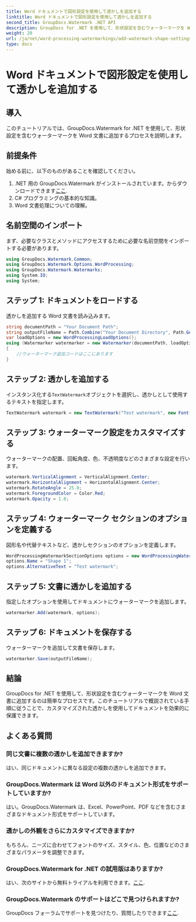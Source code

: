 ```yaml
---
title: Word ドキュメントで図形設定を使用して透かしを追加する
linktitle: Word ドキュメントで図形設定を使用して透かしを追加する
second_title: GroupDocs.Watermark .NET API
description: GroupDocs for .NET を使用して、形状設定を含むウォーターマークを Word 文書に追加する方法を説明します。文書を効果的に保護します。
weight: 20
url: /ja/net/word-processing-watermarkings/add-watermark-shape-settings-word-docs/
type: docs
---
```

# Word ドキュメントで図形設定を使用して透かしを追加する

## 導入
このチュートリアルでは、GroupDocs.Watermark for .NET を使用して、形状設定を含むウォーターマークを Word 文書に追加するプロセスを説明します。
## 前提条件
始める前に、以下のものがあることを確認してください。
1.  .NET 用の GroupDocs.Watermark がインストールされています。からダウンロードできます[ここ](https://releases.groupdocs.com/Watermark/net/).
2. C# プログラミングの基本的な知識。
3. Word 文書処理についての理解。

## 名前空間のインポート
まず、必要なクラスとメソッドにアクセスするために必要な名前空間をインポートする必要があります。
```csharp
using GroupDocs.Watermark.Common;
using GroupDocs.Watermark.Options.WordProcessing;
using GroupDocs.Watermark.Watermarks;
using System.IO;
using System;
```
## ステップ 1: ドキュメントをロードする
透かしを追加する Word 文書を読み込みます。
```csharp
string documentPath = "Your Document Path";
string outputFileName = Path.Combine("Your Document Directory", Path.GetFileName(documentPath));
var loadOptions = new WordProcessingLoadOptions();
using (Watermarker watermarker = new Watermarker(documentPath, loadOptions))
{
    //ウォーターマーク追加コードはここにあります
}
```
## ステップ 2: 透かしを追加する
インスタンス化する`TextWatermark`オブジェクトを選択し、透かしとして使用するテキストを指定します。
```csharp
TextWatermark watermark = new TextWatermark("Test watermark", new Font("Arial", 19));
```
## ステップ 3: ウォーターマーク設定をカスタマイズする
ウォーターマークの配置、回転角度、色、不透明度などのさまざまな設定を行います。
```csharp
watermark.VerticalAlignment = VerticalAlignment.Center;
watermark.HorizontalAlignment = HorizontalAlignment.Center;
watermark.RotateAngle = 25.0;
watermark.ForegroundColor = Color.Red;
watermark.Opacity = 1.0;
```
## ステップ 4: ウォーターマーク セクションのオプションを定義する
図形名や代替テキストなど、透かしセクションのオプションを定義します。
```csharp
WordProcessingWatermarkSectionOptions options = new WordProcessingWatermarkSectionOptions();
options.Name = "Shape 1";
options.AlternativeText = "Test watermark";
```
## ステップ 5: 文書に透かしを追加する
指定したオプションを使用してドキュメントにウォーターマークを追加します。
```csharp
watermarker.Add(watermark, options);
```
## ステップ 6: ドキュメントを保存する
ウォーターマークを追加して文書を保存します。
```csharp
watermarker.Save(outputFileName);
```

## 結論
GroupDocs for .NET を使用して、形状設定を含むウォーターマークを Word 文書に追加するのは簡単なプロセスです。このチュートリアルで概説されている手順に従うことで、カスタマイズされた透かしを使用してドキュメントを効果的に保護できます。
## よくある質問
### 同じ文書に複数の透かしを追加できますか?
はい、同じドキュメントに異なる設定の複数の透かしを追加できます。
### GroupDocs.Watermark は Word 以外のドキュメント形式をサポートしていますか?
はい。GroupDocs.Watermark は、Excel、PowerPoint、PDF などを含むさまざまなドキュメント形式をサポートしています。
### 透かしの外観をさらにカスタマイズできますか?
もちろん、ニーズに合わせてフォントのサイズ、スタイル、色、位置などのさまざまなパラメータを調整できます。
### GroupDocs.Watermark for .NET の試用版はありますか?
はい、次のサイトから無料トライアルを利用できます。[ここ](https://releases.groupdocs.com/).
### GroupDocs.Watermark のサポートはどこで見つけられますか?
 GroupDocs フォーラムでサポートを見つけたり、質問したりできます[ここ](https://forum.groupdocs.com/c/watermark/19).
